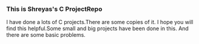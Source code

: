 <h3>This is Shreyas's C ProjectRepo</h3>
<p> I have done a lots of C projects.There are some copies of it.
I hope you will find this helpful.Some small and big projects have been done in this.
And there are some basic problems.
</p>

